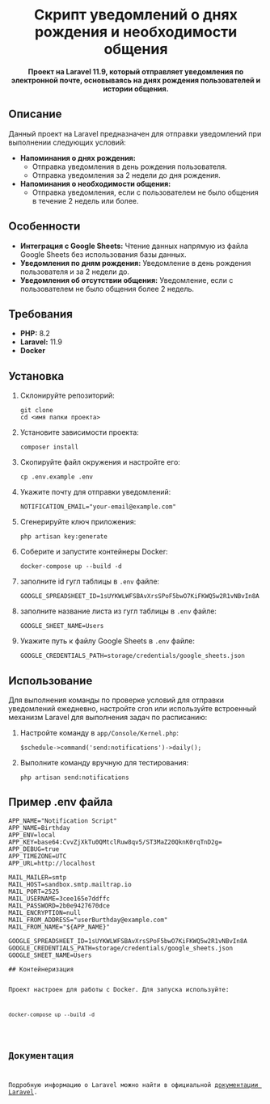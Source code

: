 <h1 align="center">Скрипт уведомлений о днях рождения и необходимости общения</h1>

<p align="center">
  <strong>Проект на Laravel 11.9, который отправляет уведомления по электронной почте, основываясь на днях рождения пользователей и истории общения.</strong>
</p>

## Описание

<p>Данный проект на Laravel предназначен для отправки уведомлений при выполнении следующих условий:</p>

<ul>
  <li><strong>Напоминания о днях рождения:</strong>
    <ul>
      <li>Отправка уведомления в день рождения пользователя.</li>
      <li>Отправка уведомления за 2 недели до дня рождения.</li>
    </ul>
  </li>
  <li><strong>Напоминания о необходимости общения:</strong>
    <ul>
      <li>Отправка уведомления, если с пользователем не было общения в течение 2 недель или более.</li>
    </ul>
  </li>
</ul>

## Особенности

<ul>
  <li><strong>Интеграция с Google Sheets:</strong> Чтение данных напрямую из файла Google Sheets без использования базы данных.</li>
  <li><strong>Уведомления по дням рождения:</strong> Уведомление в день рождения пользователя и за 2 недели до.</li>
  <li><strong>Уведомления об отсутствии общения:</strong> Уведомление, если с пользователем не было общения более 2 недель.</li>
</ul>

## Требования

<ul>
  <li><strong>PHP:</strong> 8.2</li>
  <li><strong>Laravel:</strong> 11.9</li>
  <li><strong>Docker</strong></li>
</ul>

## Установка

<ol>
  <li>Склонируйте репозиторий:
    <pre><code>git clone <URL вашего репозитория>
cd <имя папки проекта></code></pre>
  </li>

  <li>Установите зависимости проекта:
    <pre><code>composer install</code></pre>
  </li>

  <li>Скопируйте файл окружения и настройте его:
    <pre><code>cp .env.example .env</code></pre>
  </li>

  <li>Укажите почту для отправки уведомлений:
    <pre><code>NOTIFICATION_EMAIL="your-email@example.com"</code></pre>
  </li>

  <li>Сгенерируйте ключ приложения:
    <pre><code>php artisan key:generate</code></pre>
  </li>

  <li>Соберите и запустите контейнеры Docker:
    <pre><code>docker-compose up --build -d</code></pre>
  </li>

  <li>заполните id гугл таблицы в <code>.env</code> файле:
    <pre><code>GOOGLE_SPREADSHEET_ID=1sUYKWLWFSBAvXrsSPoF5bwO7KiFKWQ5w2R1vNBvIn8A</code></pre>
  </li>

<li>заполните название листа из гугл таблицы в <code>.env</code> файле:
    <pre><code>GOOGLE_SHEET_NAME=Users</code></pre>
  </li>

<li>Укажите путь к файлу Google Sheets в <code>.env</code> файле:
    <pre><code>GOOGLE_CREDENTIALS_PATH=storage/credentials/google_sheets.json</code></pre>
  </li>
</ol>



## Использование

<p>Для выполнения команды по проверке условий для отправки уведомлений ежедневно, настройте cron или используйте встроенный механизм Laravel для выполнения задач по расписанию:</p>

<ol>
  <li>Настройте команду в <code>app/Console/Kernel.php</code>:
    <pre><code>$schedule->command('send:notifications')->daily();</code></pre>
  </li>
  <li>Выполните команду вручную для тестирования:
    <pre><code>php artisan send:notifications</code></pre>
  </li>
</ol>

## Пример .env файла

<pre><code>APP_NAME="Notification Script"
APP_NAME=Birthday
APP_ENV=local
APP_KEY=base64:CvvZjXkTu0QMtclRuw8qv5/ST3MaZ20QknK0rqTnD2g=
APP_DEBUG=true
APP_TIMEZONE=UTC
APP_URL=http://localhost

MAIL_MAILER=smtp
MAIL_HOST=sandbox.smtp.mailtrap.io
MAIL_PORT=2525
MAIL_USERNAME=3cee165e7ddffc
MAIL_PASSWORD=2b0e9427670dce
MAIL_ENCRYPTION=null
MAIL_FROM_ADDRESS="userBurthday@example.com"
MAIL_FROM_NAME="${APP_NAME}"

GOOGLE_SPREADSHEET_ID=1sUYKWLWFSBAvXrsSPoF5bwO7KiFKWQ5w2R1vNBvIn8A
GOOGLE_CREDENTIALS_PATH=storage/credentials/google_sheets.json
GOOGLE_SHEET_NAME=Users

## Контейнеризация

<p>Проект настроен для работы с Docker. Для запуска используйте:</p>
<pre><code>docker-compose up --build -d</code></pre>


## Документация

<p>Подробную информацию о Laravel можно найти в официальной <a href="https://laravel.com/docs">документации Laravel</a>.</p>
